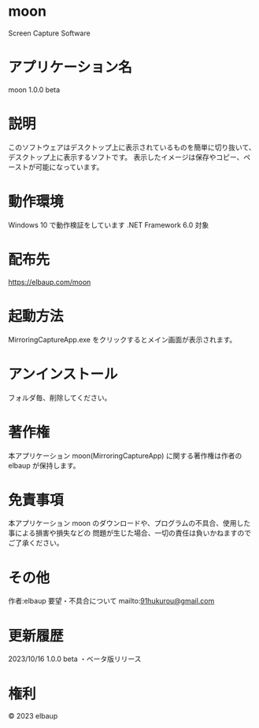 # moon

Screen Capture Software

# アプリケーション名

moon 1.0.0 beta

# 説明

このソフトウェアはデスクトップ上に表示されているものを簡単に切り抜いて、デスクトップ上に表示するソフトです。
表示したイメージは保存やコピー、ペーストが可能になっています。

# 動作環境

Windows 10 で動作検証をしています
.NET Framework 6.0 対象

# 配布先
https://elbaup.com/moon

# 起動方法

MirroringCaptureApp.exe をクリックするとメイン画面が表示されます。

# アンインストール

フォルダ毎、削除してください。

# 著作権

本アプリケーション moon(MirroringCaptureApp) に関する著作権は作者の elbaup が保持します。

# 免責事項

本アプリケーション moon のダウンロードや、プログラムの不具合、使用した事による損害や損失などの
問題が生じた場合、一切の責任は負いかねますのでご了承ください。

# その他

作者:elbaup
要望・不具合について
mailto:91hukurou@gmail.com

# 更新履歴

2023/10/16 1.0.0 beta
・ベータ版リリース

# 権利

© 2023 elbaup
